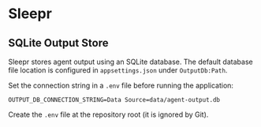 # Sleepr

## SQLite Output Store

Sleepr stores agent output using an SQLite database. The default database file
location is configured in `appsettings.json` under `OutputDb:Path`.

Set the connection string in a `.env` file before running the application:

```
OUTPUT_DB_CONNECTION_STRING=Data Source=data/agent-output.db
```

Create the `.env` file at the repository root (it is ignored by Git).
